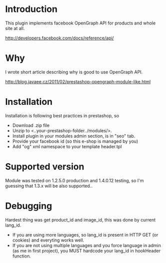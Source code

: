# Introduction #
This plugin implements facebook OpenGraph API for products and whole site at all.

http://developers.facebook.com/docs/reference/api/

# Why #

I wrote short article describing why is good to use OpenGraph API.

http://blog.javaee.cz/2011/02/prestashop-opengraph-module-like.html


# Installation #

Installation is following best practices in prestashop, so

  * Download .zip file
  * Unzip to <..your-prestashop-folder../modules/>.
  * Install plugin in your modules admin section, is in "seo" tab.
  * Provide your facebook id (so this e-shop is managed by you)
  * Add "og" xml namespace to your template header.tpl <html xmlns:og="http://ogp.me/ns#" xmlns:fb="http://www.facebook.com/2008/fbml">

# Supported version #

Module was tested on 1.2.5.0 production and 1.4.0.12 testing, so I'm guessing that 1.3.x will be also supported..

# Debugging #

Hardest thing was get product\_id and image\_id, this was done by current lang\_id.

  * If you are using more languages, so lang\_id is present in HTTP GET (or cookies) and everyting works well.
  * If you are not using multiple languages and you force language in admin (as me in first project), you MUST hardcode your lang\_id in hookHeader function.
